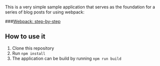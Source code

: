 This is a very simple sample application that serves as the foundation for a series of blog posts for using webpack:

###[Webpack: step-by-step](http://bob.yexley.net/webpack-step-by-step/)

## How to use it

1. Clone this repository
2. Run `npm install`
3. The application can be build by running `npm run build`
